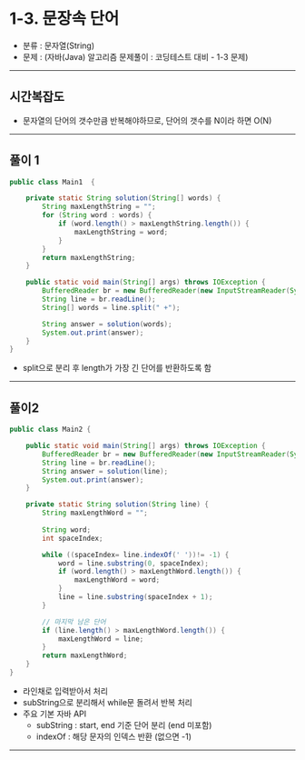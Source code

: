 

# 1-3. 문장속 단어

- 분류 : 문자열(String)
- 문제 : (자바(Java) 알고리즘 문제풀이 : 코딩테스트 대비 - 1-3 문제)

---

## 시간복잡도
- 문자열의 단어의 갯수만큼 반복해야하므로, 단어의 갯수를 N이라 하면 O(N)

---


## 풀이 1
```java
public class Main1  {

    private static String solution(String[] words) {
        String maxLengthString = "";
        for (String word : words) {
            if (word.length() > maxLengthString.length()) {
                maxLengthString = word;
            }
        }
        return maxLengthString;
    }

    public static void main(String[] args) throws IOException {
        BufferedReader br = new BufferedReader(new InputStreamReader(System.in));
        String line = br.readLine();
        String[] words = line.split(" +");

        String answer = solution(words);
        System.out.print(answer);
    }
}

```
- split으로 분리 후 length가 가장 긴 단어를 반환하도록 함

---

## 풀이2
```java
public class Main2 {

    public static void main(String[] args) throws IOException {
        BufferedReader br = new BufferedReader(new InputStreamReader(System.in));
        String line = br.readLine();
        String answer = solution(line);
        System.out.print(answer);
    }

    private static String solution(String line) {
        String maxLengthWord = "";
        
        String word;
        int spaceIndex;

        while ((spaceIndex= line.indexOf(' '))!= -1) {
            word = line.substring(0, spaceIndex);
            if (word.length() > maxLengthWord.length()) {
                maxLengthWord = word;
            }
            line = line.substring(spaceIndex + 1);
        }

        // 마지막 남은 단어
        if (line.length() > maxLengthWord.length()) {
            maxLengthWord = line;
        }
        return maxLengthWord;
    }
}

```
- 라인채로 입력받아서 처리
- subString으로 분리해서 while문 돌려서 반복 처리
- 주요 기본 자바 API
  - subString : start, end 기준 단어 분리 (end 미포함)
  - indexOf : 해당 문자의 인덱스 반환 (없으면 -1)

---
